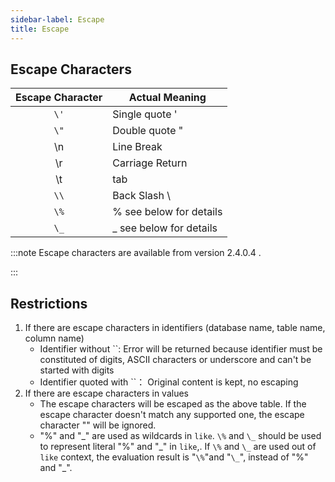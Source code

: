 ```yaml
---
sidebar-label: Escape
title: Escape
---
```


## Escape Characters

| Escape Character | **Actual Meaning**       |
| :--------------: | ------------------------ |
|       `\'`       | Single quote '           |
|       `\"`       | Double quote "           |
|        \n        | Line Break               |
|        \r        | Carriage Return          |
|        \t        | tab                      |
|       `\\`       | Back Slash \             |
|       `\%`       | % see below for details  |
|       `\_`       | \_ see below for details |

:::note
Escape characters are available from version 2.4.0.4 .

:::

## Restrictions

1. If there are escape characters in identifiers (database name, table name, column name)
   - Identifier without ``: Error will be returned because identifier must be constituted of digits, ASCII characters or underscore and can't be started with digits
   - Identifier quoted with ``： Original content is kept, no escaping
2. If there are escape characters in values
   - The escape characters will be escaped as the above table. If the escape character doesn't match any supported one, the escape character "\" will be ignored.
   - "%" and "\_" are used as wildcards in `like`. `\%` and `\_` should be used to represent literal "%" and "\_" in `like`,. If `\%` and `\_` are used out of `like` context, the evaluation result is "`\%`"and "`\_`", instead of "%" and "\_".
